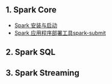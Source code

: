 
## 1. Spark Core

- [Spark 安装与启动](https://smartsi.blog.csdn.net/article/details/125902760?spm=1001.2014.3001.5502)
- [Spark 应用程序部署工具spark-submit](https://smartsi.blog.csdn.net/article/details/55271395)

## 2. Spark SQL


## 3. Spark Streaming
